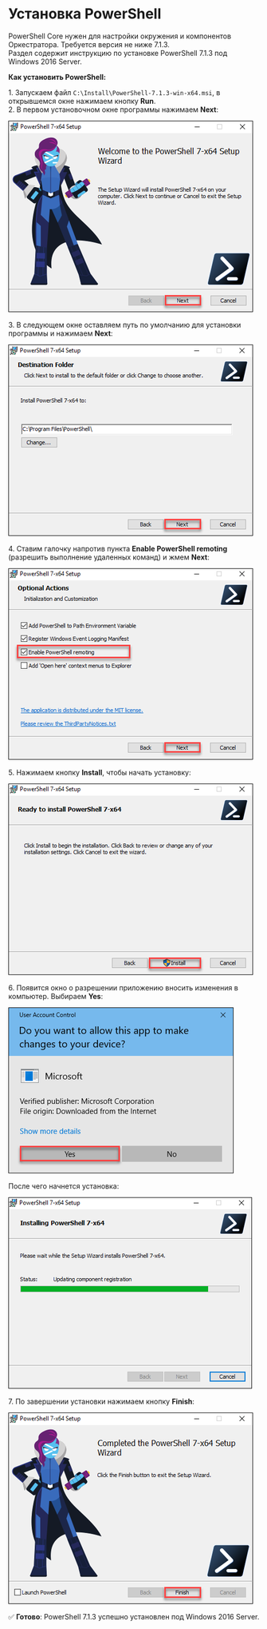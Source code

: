 # Установка PowerShell
PowerShell Core нужен для настройки окружения и компонентов Оркестратора. Требуется версия не ниже 7.1.3.\
Раздел содержит инструкцию по установке PowerShell 7.1.3 под Windows 2016 Server. 

**Как установить PowerShell:**

1\. Запускаем файл `C:\Install\PowerShell-7.1.3-win-x64.msi`, в открывшемся окне нажимаем кнопку **Run**.\
2\. В первом установочном окне программы нажимаем **Next**:

![](../../resources/admin/windows/install-powershell-1.png)

3\. В следующем окне оставляем путь по умолчанию для установки программы и нажимаем **Next**:

![](../../resources/admin/windows/install-powershell-2.png)

4\. Ставим галочку напротив пункта **Enable PowerShell remoting** (разрешить выполнение удаленных команд) и жмем **Next**:

![](../../resources/admin/windows/install-powershell-3.png)

5\. Нажимаем кнопку **Install**, чтобы начать установку: 

![](../../resources/admin/windows/install-powershell-4.png)

6\. Появится окно о разрешении приложению вносить изменения в компьютер. Выбираем **Yes**:

![](../../resources/admin/windows/install-powershell-5.png)

После чего начнется установка:

![](../../resources/admin/windows/install-powershell-6.png)

7\. По завершении установки нажимаем кнопку **Finish**:

![](../../resources/admin/windows/install-powershell-7.png)

:white_check_mark: **Готово**: PowerShell 7.1.3 успешно установлен под Windows 2016 Server.



